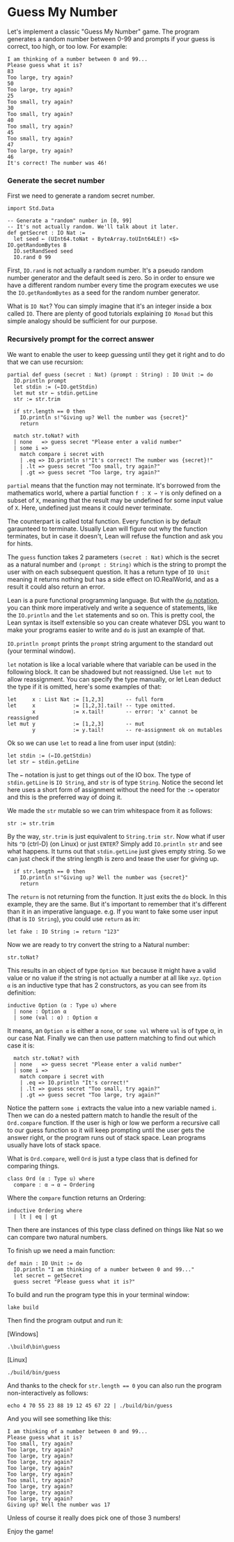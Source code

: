 # Guess My Number

Let's implement a classic "Guess My Number" game. The program generates a random number between 0-99 and prompts if your guess is correct, too high, or too low. For example:

```
I am thinking of a number between 0 and 99...
Please guess what it is?
83
Too large, try again?
50
Too large, try again?
25
Too small, try again?
30
Too small, try again?
40
Too small, try again?
45
Too small, try again?
47
Too large, try again?
46
It's correct! The number was 46!
```

### Generate the secret number

First we need to generate a random secret number.

```lean
import Std.Data

-- Generate a "random" number in [0, 99]
-- It's not actually random. We'll talk about it later.
def getSecret : IO Nat :=
  let seed ← (UInt64.toNat ∘ ByteArray.toUInt64LE!) <$> IO.getRandomBytes 8
  IO.setRandSeed seed
  IO.rand 0 99
```

First, `IO.rand` is not actually a random number. It's a pseudo random number generator and the
default seed is zero.  So in order to ensure we have a different random number every time the
program executes we use the `IO.getRandomBytes` as a seed for the random number generator.

What is `IO Nat`? You can simply imagine that it's an integer inside a box called `IO`. There are
plenty of good tutorials explaining `IO Monad` but this simple analogy should be sufficient for our
purpose.


### Recursively prompt for the correct answer

We want to enable the user to keep guessing until they get it right and to do that we can use
recursion:

```lean
partial def guess (secret : Nat) (prompt : String) : IO Unit := do
  IO.println prompt
  let stdin := (←IO.getStdin)
  let mut str ← stdin.getLine
  str := str.trim

  if str.length == 0 then
    IO.println s!"Giving up? Well the number was {secret}"
    return

  match str.toNat? with
  | none   => guess secret "Please enter a valid number"
  | some i =>
    match compare i secret with
    | .eq => IO.println s!"It's correct! The number was {secret}!"
    | .lt => guess secret "Too small, try again?"
    | .gt => guess secret "Too large, try again?"
```

`partial` means that the function may not terminate. It's borrowed from the mathematics world, where
a partial function `f : X ⇀ Y` is only defined on a subset of `X`, meaning that the result may be
undefined for some input value of `X`. Here, undefined just means it could never terminate.

The counterpart is called total function. Every function is by default garaunteed to terminate.
Usually Lean will figure out why the function terminates, but in case it doesn't, Lean will refuse
the function and ask you for hints.

The `guess` function takes 2 parameters `(secret : Nat)` which is the secret as a natural number and
`(prompt : String)` which is the string to prompt the user with on each subsequent question.
It has a return type of `IO Unit` meaning it returns nothing but has a side effect on IO.RealWorld,
and as a result it could also return an error.

Lean is a pure functional programming language. But with the [`do`
notation](https://leanprover.github.io/lean4/doc/do.html), you can think more imperatively and write
a sequence of statements, like the `IO.println` and the `let` statements and so on. This is pretty
cool, the Lean syntax is itself extensible so you can create whatever DSL you want to make your
programs easier to write and `do` is just an example of that.

`IO.println prompt` prints the `prompt` string argument to the standard out (your terminal window).

`let` notation is like a local variable where that variable can be used in the following block. It
can be shadowed but not reassigned. Use `let mut` to allow reassignment. You can specify the type
manually, or let Lean deduct the type if it is omitted, here's some examples of that:

```lean
let     x : List Nat := [1,2,3]       -- full form
let     x            := [1,2,3].tail! -- type omitted.
        x            := x.tail!       -- error: 'x' cannot be reassigned
let mut y            := [1,2,3]       -- mut
        y            := y.tail!       -- re-assignment ok on mutables
```

Ok so we can use `let` to read a line from user input (stdin):

```lean
let stdin := (←IO.getStdin)
let str ← stdin.getLine
```

The `←` notation is just to get things out of the IO box. The type of `stdin.getLine` is `IO
String`, and `str` is of type `String`. Notice the second let here uses a short form of assignment
without the need for the `:=` operator and this is the preferred way of doing it.

We made the `str` mutable so we can trim whitespace from it as follows:

```lean
str := str.trim
```
By the way, `str.trim` is just equivalent to `String.trim str`.  Now what if user hits `^D` (ctrl-D)
(on Linux) or just `ENTER`? Simply add `IO.println str` and see what happens. It turns out that
`stdin.getLine` just gives empty string. So we can just check if the string length is zero and tease
the user for giving up.

```lean
  if str.length == 0 then
    IO.println s!"Giving up? Well the number was {secret}"
    return
```

The `return` is not returning from the function. It just exits the `do` block. In this example, they
are the same. But it's important to remember that it's different than it in an imperative language.
e.g. If you want to fake some user input (that is `IO String`), you could use `return` as in:

```lean
let fake : IO String := return "123"
```

Now we are ready to try convert the string to a Natural number:

```
str.toNat?
```

This results in an object of type `Option Nat` because it might have a valid value or no value if
the string is not actually a number at all like `xyz`.  `Option α` is an inductive type that has 2
constructors, as you can see from its definition:

```lean
inductive Option (α : Type u) where
  | none : Option α
  | some (val : α) : Option α
```

It means, an `Option α` is either a `none`, or `some val` where `val` is of type α, in our case Nat.
Finally we can then use pattern matching to find out which case it is:

```lean
  match str.toNat? with
  | none   => guess secret "Please enter a valid number"
  | some i =>
    match compare i secret with
    | .eq => IO.println "It's correct!"
    | .lt => guess secret "Too small, try again?"
    | .gt => guess secret "Too large, try again?"
```

Notice the pattern `some i` extracts the value into a new variable named `i`.
Then we can do a nested pattern match to handle the result of the `Ord.compare` function.
If the user is high or low we perform a recursive call to our guess function so it
will keep prompting until the user gets the answer right, or the program runs out of
stack space.  Lean programs usually have lots of stack space.

What is `Ord.compare`, well `Ord` is just a type class that is defined for comparing things.

```lean
class Ord (α : Type u) where
  compare : α → α → Ordering
```

Where the `compare` function returns an Ordering:

```
inductive Ordering where
  | lt | eq | gt
```

Then there are instances of this type class defined on things like Nat so we can compare
two natural numbers.

To finish up we need a main function:

```lean
def main : IO Unit := do
  IO.println "I am thinking of a number between 0 and 99..."
  let secret ← getSecret
  guess secret "Please guess what it is?"
```

To build and run the program type this in your terminal window:
```
lake build
```

Then find the program output and run it:

[Windows]
```
.\build\bin\guess
```

[Linux]
```
./build/bin/guess
```

And thanks to the check for `str.length == 0` you can also run the program non-interactively
as follows:

```
echo 4 70 55 23 88 19 12 45 67 22 | ./build/bin/guess
```

And you will see something like this:

```
I am thinking of a number between 0 and 99...
Please guess what it is?
Too small, try again?
Too large, try again?
Too large, try again?
Too large, try again?
Too large, try again?
Too large, try again?
Too small, try again?
Too large, try again?
Too large, try again?
Too large, try again?
Giving up? Well the number was 17
```

Unless of course it really does pick one of those 3 numbers!


Enjoy the game!
